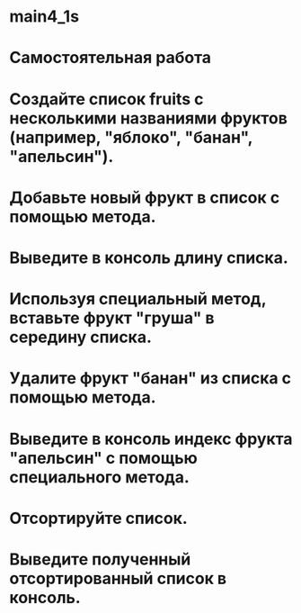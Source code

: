 # main4_1s
# Самостоятельная работа
# Создайте список fruits с несколькими названиями фруктов (например, "яблоко", "банан", "апельсин").
# Добавьте новый фрукт в список с помощью метода.
# Выведите в консоль длину списка.
# Используя специальный метод, вставьте фрукт "груша" в середину списка.
# Удалите фрукт "банан" из списка с помощью метода.
# Выведите в консоль индекс фрукта "апельсин" с помощью специального метода.
# Отсортируйте список.
# Выведите полученный отсортированный список в консоль.
